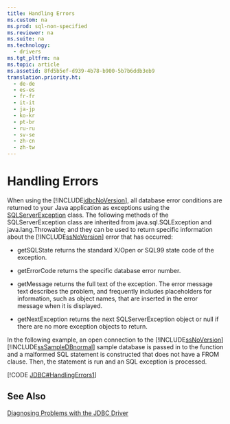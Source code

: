 ```yaml
---
title: Handling Errors
ms.custom: na
ms.prod: sql-non-specified
ms.reviewer: na
ms.suite: na
ms.technology: 
  - drivers
ms.tgt_pltfrm: na
ms.topic: article
ms.assetid: 8fd5b5ef-d939-4b78-b900-5b7b6ddb3eb9
translation.priority.ht: 
  - de-de
  - es-es
  - fr-fr
  - it-it
  - ja-jp
  - ko-kr
  - pt-br
  - ru-ru
  - sv-se
  - zh-cn
  - zh-tw
---
```

# Handling Errors
  When using the [!INCLUDE[jdbcNoVersion](../content/includes/jdbcNoVersion_md.md)], all database error conditions are returned to your Java application as exceptions using the [SQLServerException](../content/SQLServerException-Class.md) class. The following methods of the SQLServerException class are inherited from java.sql.SQLException and java.lang.Throwable; and they can be used to return specific information about the [!INCLUDE[ssNoVersion](../content/includes/ssNoVersion_md.md)] error that has occurred:  
  
-   getSQLState returns the standard X\/Open or SQL99 state code of the exception.  
  
-   getErrorCode returns the specific database error number.  
  
-   getMessage returns the full text of the exception. The error message text describes the problem, and frequently includes placeholders for information, such as object names, that are inserted in the error message when it is displayed.  
  
-   getNextException returns the next SQLServerException object or null if there are no more exception objects to return.  
  
 In the following example, an open connection to the [!INCLUDE[ssNoVersion](../content/includes/ssNoVersion_md.md)][!INCLUDE[ssSampleDBnormal](../content/includes/ssSampleDBnormal_md.md)] sample database is passed in to the function and a malformed SQL statement is constructed that does not have a FROM clause. Then, the statement is run and an SQL exception is processed.  
  
 [!CODE [JDBC#HandlingErrors1](../CodeSnippet/SQLDrivers/jdbc#handlingerrors1)]  
  
## See Also  
 [Diagnosing Problems with the JDBC Driver](../content/Diagnosing-Problems-with-the-JDBC-Driver.md)  
  
  